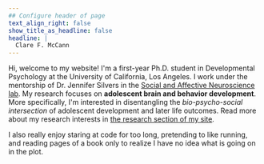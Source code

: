 ```yaml
---
## Configure header of page
text_align_right: false
show_title_as_headline: false
headline: |
  Clare F. McCann
---
```


<!-- this is a subheadline -->
Hi, welcome to my website! I'm a first-year Ph.D. student in Developmental Psychology at the University of California, Los Angeles. I work under the mentorship of Dr. Jennifer Silvers in the [Social and Affective Neuroscience lab](https://silverslab.psych.ucla.edu/). My research focuses on **adolescent brain and behavior development**. More specifically, I'm interested in disentangling the *bio-psycho-social intersection* of adolescent development and later life outcomes. Read more about my research interests in [the research section of my site](https://clarefmccann.netlify.app/research/).

I also really enjoy staring at code for too long, pretending to like running, and reading pages of a book only to realize I have no idea what is going on in the plot.
